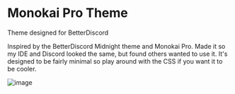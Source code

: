 # Monokai Pro Theme
Theme designed for BetterDiscord

Inspired by the BetterDiscord Midnight theme and Monokai Pro. Made it so my IDE and Discord looked the same, but found others wanted to use it. 
It's designed to be fairly minimal so play around with the CSS if you want it to be cooler. 

![image](https://github.com/user-attachments/assets/098ad7f6-0314-408e-a2b8-f3d0af09833d)

